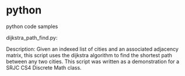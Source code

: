 # python
 python code samples

dijkstra_path_find.py: 

Description: Given an indexed list of cities and an associated adjacency
matrix, this script uses the dijkstra algorithm to find the shortest 
path between any two cities. This script was written as a demonstration for
a SRJC CS4 Discrete Math class.
